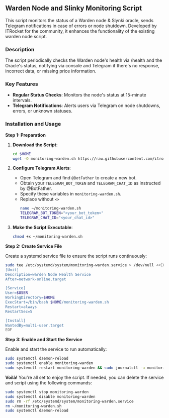 ## Warden Node and Slinky Monitoring Script

This script monitors the status of a Warden node & Slynki oracle, sends Telegram notifications in case of errors or node shutdown. Developed by ITRocket for the community, it enhances the functionality of the existing warden node script.

### Description

The script periodically checks the Warden node's health via /health and the Oracle's status, notifying via console and Telegram if there's no response, incorrect data, or missing price information.

### Key Features

- **Regular Status Checks**: Monitors the node's status at 15-minute intervals.
- **Telegram Notifications**: Alerts users via Telegram on node shutdowns, errors, or unknown statuses.

### Installation and Usage

**Step 1: Preparation**

1. **Download the Script**:
   ```bash
   cd $HOME
   wget -O monitoring-warden.sh https://raw.githubusercontent.com/itrocket-team/testnet_guides/main/warden_monitoring/monitoring-warden.sh
   ```

2. **Configure Telegram Alerts**:
   - Open Telegram and find `@BotFather` to create a new bot.
   - Obtain your `TELEGRAM_BOT_TOKEN` and `TELEGRAM_CHAT_ID` as instructed by @BotFather.
   - Specify these variables in `monitoring-warden.sh`.
   - Replace without `<>`
     ```bash
     nano ~/monitoring-warden.sh
     TELEGRAM_BOT_TOKEN="<your_bot_token>"
     TELEGRAM_CHAT_ID="<your_chat_id>"
     ```

4. **Make the Script Executable**:
   ```bash
   chmod +x ~/monitoring-warden.sh
   ```

**Step 2: Create Service File**

Create a systemd service file to ensure the script runs continuously:

```bash
sudo tee /etc/systemd/system/monitoring-warden.service > /dev/null <<EOF
[Unit]
Description=warden Node Health Service
After=network-online.target

[Service]
User=$USER
WorkingDirectory=$HOME
ExecStart=/bin/bash $HOME/monitoring-warden.sh
Restart=always
RestartSec=5

[Install]
WantedBy=multi-user.target
EOF
```

**Step 3: Enable and Start the Service**

Enable and start the service to run automatically:

```bash
sudo systemctl daemon-reload
sudo systemctl enable monitoring-warden
sudo systemctl restart monitoring-warden && sudo journalctl -u monitoring-warden -f
```

**Voilà!** You're all set to enjoy the script. If needed, you can delete the service and script using the following commands:

```bash
sudo systemctl stop monitoring-warden
sudo systemctl disable monitoring-warden
sudo rm -rf /etc/systemd/system/monitoring-warden.service
rm ~/monitoring-warden.sh
sudo systemctl daemon-reload
```
